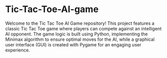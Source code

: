 # Tic-Tac-Toe-AI-game

Welcome to the Tic Tac Toe AI Game repository! This project features a classic Tic Tac Toe game where players can compete against an intelligent AI opponent. The game logic is built using Python, implementing the Minimax algorithm to ensure optimal moves for the AI, while a graphical user interface (GUI) is created with Pygame for an engaging user experience.
